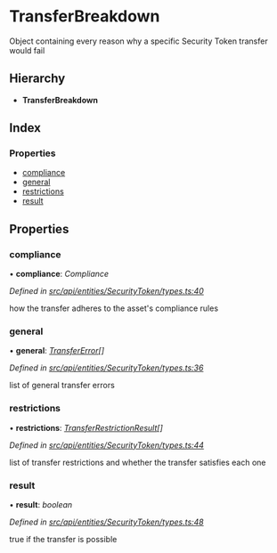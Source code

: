 # TransferBreakdown

Object containing every reason why a specific Security Token transfer would fail

## Hierarchy

* **TransferBreakdown**

## Index

### Properties

* [compliance](transferbreakdown.md#compliance)
* [general](transferbreakdown.md#general)
* [restrictions](transferbreakdown.md#restrictions)
* [result](transferbreakdown.md#result)

## Properties

### compliance

• **compliance**: _Compliance_

_Defined in_ [_src/api/entities/SecurityToken/types.ts:40_](https://github.com/PolymathNetwork/polymesh-sdk/blob/56921667/src/api/entities/SecurityToken/types.ts#L40)

how the transfer adheres to the asset's compliance rules

### general

• **general**: [_TransferError_](../enums/transfererror.md)_\[\]_

_Defined in_ [_src/api/entities/SecurityToken/types.ts:36_](https://github.com/PolymathNetwork/polymesh-sdk/blob/56921667/src/api/entities/SecurityToken/types.ts#L36)

list of general transfer errors

### restrictions

• **restrictions**: [_TransferRestrictionResult_](transferrestrictionresult.md)_\[\]_

_Defined in_ [_src/api/entities/SecurityToken/types.ts:44_](https://github.com/PolymathNetwork/polymesh-sdk/blob/56921667/src/api/entities/SecurityToken/types.ts#L44)

list of transfer restrictions and whether the transfer satisfies each one

### result

• **result**: _boolean_

_Defined in_ [_src/api/entities/SecurityToken/types.ts:48_](https://github.com/PolymathNetwork/polymesh-sdk/blob/56921667/src/api/entities/SecurityToken/types.ts#L48)

true if the transfer is possible

